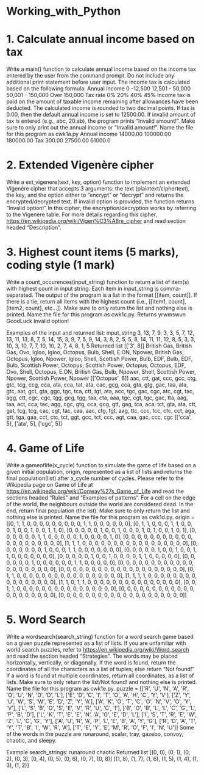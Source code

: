 # Working_with_Python

# 1. Calculate annual income based on tax 
Write a main() function to calculate annual income based on the income tax entered by the user from the command prompt. Do not include any additional print statement before user input.
The income tax is calculated based on the following formula:
   Annual Income
0 -12,500 12,501 - 50,000 50,001 - 150,000 Over 150,000
Tax rate
0% 20% 40% 45%
          Income tax is paid on the amount of taxable income remaining after allowances have been deducted. The calculated income is rounded to two decimal points. If tax is 0.00, then the default annual income is set to 12500.00. If invalid amount of tax is entered (e.g., abc, 20.ab), the program prints “Invalid amount!”. Make sure to only print out the annual income or “Invalid amount!”. Name the file for this program as cwk1a.py
  Annual income
14000.00 100000.00 180000.00
Tax
300.00 27500.00 61000.0
        
# 2. Extended Vigenère cipher 
Write a ext_vigenere(text, key, option) function to implement an extended Vigenère cipher that accepts 3 arguments: the text (plaintext/ciphertext), the key, and the option either to “encrypt” or “decrypt” and returns the encrypted/decrypted text. If invalid option is provided, the function returns “Invalid option!”
In this cipher, the encryption/decryption works by referring to the Vigenère table.
For more details regarding this cipher, https://en.wikipedia.org/wiki/Vigen%C3%A8re_cipher and read section headed “Description”.

# 3. Highest count items (5 marks), coding style (1 mark)
Write a count_occurences(input_string) function to return a list of item(s) with highest count in input string. Each item in input_string is comma-separated. The output of the program is a list in the format [[item, count]]. If there is a tie, return all items with the highest count (i.e., [[item1, count], [item2, count], etc...]). Make sure to only return the list and nothing else is printed. Name the file for this program as cwk1c.py.
   Returns
yrwmswun
    GoodLuck
Invalid option!

Examples of the input and returned list:
  input_string
3, 13, 7, 9, 3, 3, 5, 7, 12, 13, 11, 13, 8, 7, 5, 14, 15, 3, 9, 7, 5, 9, 14, 3, 8, 2, 5, 5, 8, 14, 11, 11, 12, 8, 5, 3, 3, 10, 3, 10, 7, 7, 10, 10, 2, 7, 4, 8, 1, 5
Returned list
[['3', 8]]
       British Gas, British Gas, Ovo, Igloo, Igloo, Octopus, Bulb, Shell, E.ON, Npower, British Gas, Octopus, Igloo, Npower, Igloo, Shell, Scottish Power, Bulb, EDF, Bulb, EDF, Bulb, Scottish Power, Octopus, Scottish Power, Octopus, Octopus, EDF, Ovo, Shell, Octopus, E.ON, British Gas, Bulb, Npower, Shell, Scottish Power, Npower, Scottish Power, Npower
    [['Octopus', 6]]
  aac, ctt, gat, ccc, gcc, ctg, gtc, tcg, ccg, cca, ata, cca, tat, ata, cac, gcg, cca, gta, gtg, gac, taa, ata, gtc, aat, gct, gta, ggc, tgc, tca, ctt, tgt, ata, acc, tgc, gac, cgc, atc, cgt, tac, agg, ctt, cgc, cgc, tgg, gcg, tgg, taa, cta, aaa, tgc, cgt, tgc, gac, tta, aag, taa, act, cca, tac, agg, cgc, gtg, cca, gcg, gtt, gag, tca, aca, tct, gta, ata, ctt, gat, tcg, tcg, cac, cgt, tac, caa, aac, ctg, tgt, aag, ttc, ccc, tcc, ctc, cct, aga, gtt, tga, gaa, cct, ctc, tct, ggt, gcc, tct, ccc, agt, caa, gac, ccc, cgc
   [['cca', 5], ['ata', 5], ['cgc', 5]]
   
   
 # 4. Game of Life  
Write a gameoflife(x_cycle) function to simulate the game of life based on a given initial population, origin, represented as a list of lists and returns the final population(list) after x_cycle number of cycles. Please refer to the Wikipedia page on Game of Life at https://en.wikipedia.org/wiki/Conway%27s_Game_of_Life and read the sections headed “Rules” and “Examples of patterns”. For a cell on the edge of the world, the neighbours outside the world are considered dead. In the end, return final population (the list). Make sure to only return the list and nothing else is printed. Name the file for this program as cwk1d.py.
origin = [[0, 1, 1, 0, 0, 0, 0, 0, 0, 0, 0, 0, 1, 1, 0, 0, 0, 0, 0, 0], [0, 1, 1, 0, 0, 0, 1, 1, 0, 0, 0, 1, 0, 0, 1, 0, 0, 1, 1, 0], [0, 0, 0, 0, 0, 1, 0, 0, 1, 0, 0, 0, 1, 0, 1, 0, 0, 1, 0, 1], [0, 0, 0, 0, 0, 0, 1, 1, 0, 0, 0, 0, 0, 1, 0, 0, 0, 0, 1, 0], [0, 0, 0, 0, 0, 0, 0, 0, 0, 0, 0, 0, 0, 0, 0, 0, 0, 0, 0, 0], [1, 1, 1, 0, 0, 0, 0, 0, 0, 0, 0, 0, 0, 0, 0, 0, 0, 0, 0, 0], [0, 0, 0, 0, 0, 0, 0, 1, 0, 0, 0, 1, 1, 0, 0, 0, 0, 0, 0, 0], [0, 0, 0, 0, 0, 1, 0, 0, 1, 0, 0, 1, 1, 0, 0, 0, 0, 0, 0, 0], [0, 0, 0, 0, 0, 1, 0, 0, 1, 0, 0, 0, 0, 1, 1, 0, 0, 0, 0, 0], [0, 0, 0, 0, 0, 0, 1, 0, 0, 0, 0, 0, 0, 1, 1, 0, 0, 0, 0, 0], [0, 0, 0, 0, 0, 0, 0, 0, 0, 0, 0, 0, 0, 0, 0, 0, 0, 0, 0, 0], [0, 0, 0, 0, 0, 0, 0, 0, 0, 0, 0, 0, 0, 0, 0, 0, 0, 0, 0, 0], [0, 1, 1, 0, 0, 0, 0, 0, 0, 0, 0, 0, 0, 0, 0, 0, 0, 0, 0, 0], [1, 1, 1, 1, 0, 0, 0, 0, 0, 0, 0, 0, 0, 0, 0, 0, 0, 0, 0, 0], [1, 1, 0, 1, 1, 0, 0, 0, 0, 0, 0, 0, 0, 0, 0, 0, 0, 0, 0, 0], [0, 0, 1, 1, 0, 0, 0, 0, 0, 0, 0, 0, 0, 0, 0, 0, 0, 0, 0, 0], [0, 0, 0, 0, 0, 0, 0, 0, 0, 0, 0, 0, 0, 0, 0, 0, 0, 0, 0, 0], [0, 0, 0, 0, 0, 0, 0, 0, 0, 0, 0, 0, 0, 0, 0, 0, 0, 0, 0, 0]]



# 5. Word Search 
Write a wordsearch(search_string) function for a word search game based on a given puzzle represented as a list of lists. If you are unfamiliar with world search puzzles, refer to https://en.wikipedia.org/wiki/Word_search and read the section headed “Strategies”. The words may be placed horizontally, vertically, or diagonally. If the word is found, return the coordinates of all the characters as a list of tuples; else return “Not found!” If a word is found at multiple coordinates, return all coordinates, as a list of lists. Make sure to only return the list/Not found! and nothing else is printed. Name the file for this program as cwk1e.py.
puzzle = [['R', 'U', 'N', 'A', 'R', 'O', 'U', 'N', 'D', 'D', 'L'], ['E', 'D', 'C', 'I', 'T', 'O', 'A', 'H', 'C', 'Y', 'V'], ['Z', 'Y', 'U', 'W', 'S', 'W', 'E', 'D', 'Z', 'Y', 'A'], ['A', 'K', 'O', 'T', 'C', 'O', 'N', 'V', 'O', 'Y', 'V'], ['L', 'S', 'B', 'O', 'S', 'E', 'V', 'R', 'U', 'C', 'I'], ['B', 'O', 'B', 'L', 'L', 'C', 'G', 'L', 'P', 'B', 'D'], ['L', 'K', 'T', 'E', 'E', 'N', 'A', 'G', 'E', 'D', 'L'], ['I', 'S', 'T', 'R', 'E', 'W', 'Z', 'L', 'C', 'G', 'Y'], ['A', 'U', 'R', 'A', 'P', 'L', 'E', 'B', 'A', 'Y', 'G'], ['R', 'D', 'A', 'T', 'Y', 'T', 'B', 'I', 'W', 'R', 'A'], ['T', 'E', 'Y', 'E', 'M', 'R', 'O', 'F', 'I', 'N', 'U']]
Some of the words in the puzzle are runaround, scalar, tray, gazebo, convoy, chaotic, and sleepy.
 
Example
search_strings:
runaround
chaotic
Returned list
  [(0, 0), (0, 1), (0, 2), (0, 3), (0, 4), (0, 5), (0, 6), (0, 7), (0, 8)]
[(1, 8), (1, 7), (1, 6), (1, 5), (1, 4), (1, 3), (1, 2)]
    
